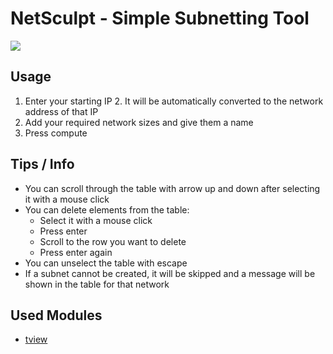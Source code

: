 # NetSculpt - Simple Subnetting Tool
![](https://i.imgur.com/7gvVi6D.png)
 
## Usage
1. Enter your starting IP
   2. It will be automatically converted to the network address of that IP
2. Add your required network sizes and give them a name
3. Press compute 

## Tips / Info
- You can scroll through the table with arrow up and down after selecting it with a mouse click
- You can delete elements from the table:
  - Select it with a mouse click
  - Press enter
  - Scroll to the row you want to delete
  - Press enter again
- You can unselect the table with escape
- If a subnet cannot be created, it will be skipped and a message will be shown in the table for that network

## Used Modules
- [tview](https://github.com/rivo/tview)
